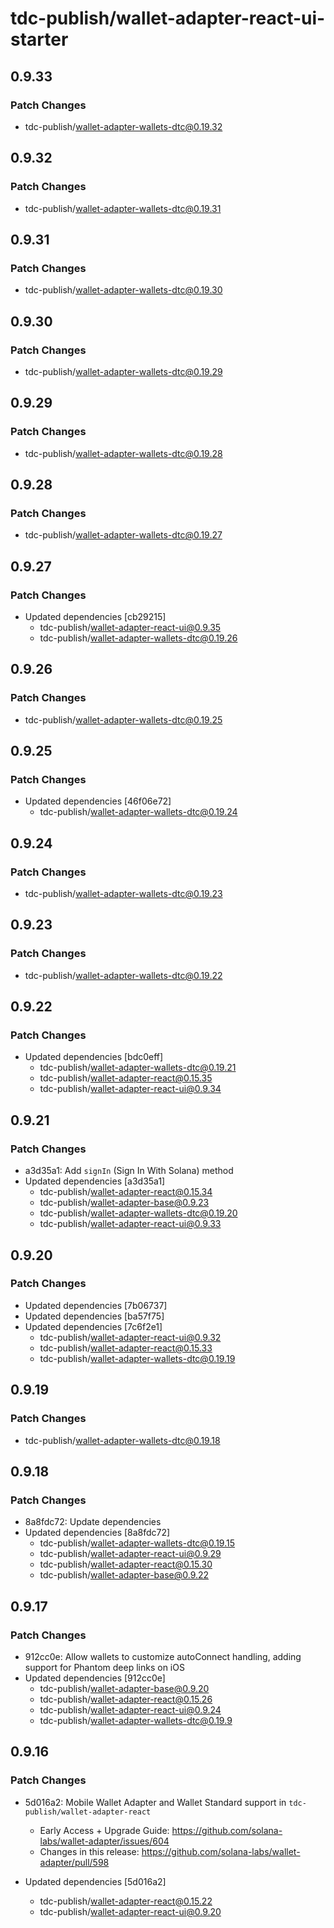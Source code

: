 # tdc-publish/wallet-adapter-react-ui-starter

## 0.9.33

### Patch Changes

-   tdc-publish/wallet-adapter-wallets-dtc@0.19.32

## 0.9.32

### Patch Changes

-   tdc-publish/wallet-adapter-wallets-dtc@0.19.31

## 0.9.31

### Patch Changes

-   tdc-publish/wallet-adapter-wallets-dtc@0.19.30

## 0.9.30

### Patch Changes

-   tdc-publish/wallet-adapter-wallets-dtc@0.19.29

## 0.9.29

### Patch Changes

-   tdc-publish/wallet-adapter-wallets-dtc@0.19.28

## 0.9.28

### Patch Changes

-   tdc-publish/wallet-adapter-wallets-dtc@0.19.27

## 0.9.27

### Patch Changes

-   Updated dependencies [cb29215]
    -   tdc-publish/wallet-adapter-react-ui@0.9.35
    -   tdc-publish/wallet-adapter-wallets-dtc@0.19.26

## 0.9.26

### Patch Changes

-   tdc-publish/wallet-adapter-wallets-dtc@0.19.25

## 0.9.25

### Patch Changes

-   Updated dependencies [46f06e72]
    -   tdc-publish/wallet-adapter-wallets-dtc@0.19.24

## 0.9.24

### Patch Changes

-   tdc-publish/wallet-adapter-wallets-dtc@0.19.23

## 0.9.23

### Patch Changes

-   tdc-publish/wallet-adapter-wallets-dtc@0.19.22

## 0.9.22

### Patch Changes

-   Updated dependencies [bdc0eff]
    -   tdc-publish/wallet-adapter-wallets-dtc@0.19.21
    -   tdc-publish/wallet-adapter-react@0.15.35
    -   tdc-publish/wallet-adapter-react-ui@0.9.34

## 0.9.21

### Patch Changes

-   a3d35a1: Add `signIn` (Sign In With Solana) method
-   Updated dependencies [a3d35a1]
    -   tdc-publish/wallet-adapter-react@0.15.34
    -   tdc-publish/wallet-adapter-base@0.9.23
    -   tdc-publish/wallet-adapter-wallets-dtc@0.19.20
    -   tdc-publish/wallet-adapter-react-ui@0.9.33

## 0.9.20

### Patch Changes

-   Updated dependencies [7b06737]
-   Updated dependencies [ba57f75]
-   Updated dependencies [7c6f2e1]
    -   tdc-publish/wallet-adapter-react-ui@0.9.32
    -   tdc-publish/wallet-adapter-react@0.15.33
    -   tdc-publish/wallet-adapter-wallets-dtc@0.19.19

## 0.9.19

### Patch Changes

-   tdc-publish/wallet-adapter-wallets-dtc@0.19.18

## 0.9.18

### Patch Changes

-   8a8fdc72: Update dependencies
-   Updated dependencies [8a8fdc72]
    -   tdc-publish/wallet-adapter-wallets-dtc@0.19.15
    -   tdc-publish/wallet-adapter-react-ui@0.9.29
    -   tdc-publish/wallet-adapter-react@0.15.30
    -   tdc-publish/wallet-adapter-base@0.9.22

## 0.9.17

### Patch Changes

-   912cc0e: Allow wallets to customize autoConnect handling, adding support for Phantom deep links on iOS
-   Updated dependencies [912cc0e]
    -   tdc-publish/wallet-adapter-base@0.9.20
    -   tdc-publish/wallet-adapter-react@0.15.26
    -   tdc-publish/wallet-adapter-react-ui@0.9.24
    -   tdc-publish/wallet-adapter-wallets-dtc@0.19.9

## 0.9.16

### Patch Changes

-   5d016a2: Mobile Wallet Adapter and Wallet Standard support in `tdc-publish/wallet-adapter-react`

    -   Early Access + Upgrade Guide: https://github.com/solana-labs/wallet-adapter/issues/604
    -   Changes in this release: https://github.com/solana-labs/wallet-adapter/pull/598

-   Updated dependencies [5d016a2]
    -   tdc-publish/wallet-adapter-react@0.15.22
    -   tdc-publish/wallet-adapter-react-ui@0.9.20

